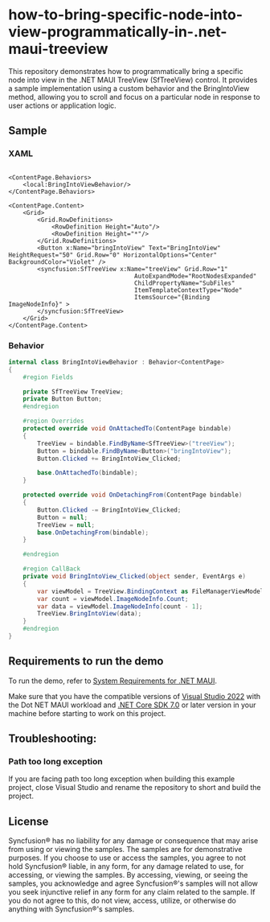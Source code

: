 # how-to-bring-specific-node-into-view-programmatically-in-.net-maui-treeview
This repository demonstrates how to programmatically bring a specific node into view in the .NET MAUI TreeView (SfTreeView) control. It provides a sample implementation using a custom behavior and the BringIntoView method, allowing you to scroll and focus on a particular node in response to user actions or application logic.

## Sample

### XAML

```xaml

<ContentPage.Behaviors>
    <local:BringIntoViewBehavior/>
</ContentPage.Behaviors>
    
<ContentPage.Content>
    <Grid>
        <Grid.RowDefinitions>
            <RowDefinition Height="Auto"/>
            <RowDefinition Height="*"/>
        </Grid.RowDefinitions>
        <Button x:Name="bringIntoView" Text="BringIntoView" HeightRequest="50" Grid.Row="0" HorizontalOptions="Center" BackgroundColor="Violet" />
        <syncfusion:SfTreeView x:Name="treeView" Grid.Row="1"
                                   AutoExpandMode="RootNodesExpanded"
                                   ChildPropertyName="SubFiles"
                                   ItemTemplateContextType="Node"                           
                                   ItemsSource="{Binding ImageNodeInfo}" >
        </syncfusion:SfTreeView>
    </Grid>
</ContentPage.Content>
```

### Behavior

```csharp
internal class BringIntoViewBehavior : Behavior<ContentPage>
{
    #region Fields

    private SfTreeView TreeView;
    private Button Button;
    #endregion

    #region Overrides
    protected override void OnAttachedTo(ContentPage bindable)
    {
        TreeView = bindable.FindByName<SfTreeView>("treeView");
        Button = bindable.FindByName<Button>("bringIntoView");
        Button.Clicked += BringIntoView_Clicked;

        base.OnAttachedTo(bindable);
    }

    protected override void OnDetachingFrom(ContentPage bindable)
    {
        Button.Clicked -= BringIntoView_Clicked;
        Button = null;
        TreeView = null;
        base.OnDetachingFrom(bindable);
    }

    #endregion

    #region CallBack
    private void BringIntoView_Clicked(object sender, EventArgs e)
    {
        var viewModel = TreeView.BindingContext as FileManagerViewModel;
        var count = viewModel.ImageNodeInfo.Count;
        var data = viewModel.ImageNodeInfo[count - 1];
        TreeView.BringIntoView(data);
    }
    #endregion
}
```

## Requirements to run the demo

To run the demo, refer to [System Requirements for .NET MAUI](https://help.syncfusion.com/maui/system-requirements).

Make sure that you have the compatible versions of [Visual Studio 2022](https://visualstudio.microsoft.com/downloads/ ) with the Dot NET MAUI workload and [.NET Core SDK 7.0](https://dotnet.microsoft.com/en-us/download/dotnet/7.0) or later version in your machine before starting to work on this project.

## Troubleshooting:
### Path too long exception

If you are facing path too long exception when building this example project, close Visual Studio and rename the repository to short and build the project.

## License

Syncfusion® has no liability for any damage or consequence that may arise from using or viewing the samples. The samples are for demonstrative purposes. If you choose to use or access the samples, you agree to not hold Syncfusion® liable, in any form, for any damage related to use, for accessing, or viewing the samples. By accessing, viewing, or seeing the samples, you acknowledge and agree Syncfusion®'s samples will not allow you seek injunctive relief in any form for any claim related to the sample. If you do not agree to this, do not view, access, utilize, or otherwise do anything with Syncfusion®'s samples.
